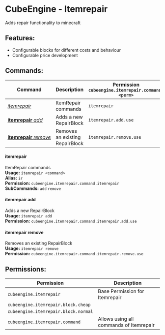 # CubeEngine - Itemrepair
Adds repair functionality to minecraft

## Features:
 - Configurable blocks for different costs and behaviour
 - Configurable price development

## Commands:

| Command | Description | Permission<br>`cubeengine.itemrepair.command.<perm>` |
| --- | --- | --- |
| [*itemrepair*](#itemrepair) | ItemRepair commands | `itemrepair` |
| [**itemrepair**&nbsp;*add*](#itemrepairadd) | Adds a new RepairBlock | `itemrepair.add.use` |
| [**itemrepair**&nbsp;*remove*](#itemrepairremove) | Removes an existing RepairBlock | `itemrepair.remove.use` |

#### itemrepair  
ItemRepair commands  
**Usage:** `itemrepair <command>`  
**Alias:** `ir`  
**Permission:** `cubeengine.itemrepair.command.itemrepair`  
**SubCommands:** `add` `remove`  

#### itemrepair&nbsp;add  
Adds a new RepairBlock  
**Usage:** `itemrepair add `  
**Permission:** `cubeengine.itemrepair.command.itemrepair.add.use`  
  

#### itemrepair&nbsp;remove  
Removes an existing RepairBlock  
**Usage:** `itemrepair remove `  
**Permission:** `cubeengine.itemrepair.command.itemrepair.remove.use`  
  

## Permissions:

| Permission | Description |
| --- | --- |
| `cubeengine.itemrepair` | Base Permission for Itemrepair |
| `cubeengine.itemrepair.block.cheap` |  |
| `cubeengine.itemrepair.block.normal` |  |
| `cubeengine.itemrepair.command` | Allows using all commands of Itemrepair |
